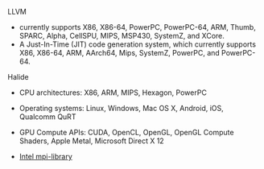 
LLVM

- currently supports X86, X86-64, PowerPC, PowerPC-64, ARM, Thumb, SPARC, Alpha, CellSPU, MIPS, MSP430, SystemZ, and XCore.
- A Just-In-Time (JIT) code generation system, which currently supports X86, X86-64, ARM, AArch64, Mips, SystemZ, PowerPC, and PowerPC-64.


Halide

- CPU architectures: X86, ARM, MIPS, Hexagon, PowerPC
- Operating systems: Linux, Windows, Mac OS X, Android, iOS, Qualcomm QuRT
- GPU Compute APIs: CUDA, OpenCL, OpenGL, OpenGL Compute Shaders, Apple Metal, Microsoft Direct X 12


- [Intel mpi-library](https://software.intel.com/en-us/mpi-library)
